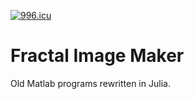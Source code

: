 [![996.icu](https://img.shields.io/badge/link-996.icu-red.svg)](https://996.icu)
# Fractal Image Maker
Old Matlab programs rewritten in Julia.
